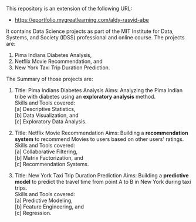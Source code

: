 This repository is an extension of the following URL: 
- https://eportfolio.mygreatlearning.com/aldy-rasyid-abe

It contains Data Science projects as part of the MIT Institute for Data, Systems, and Society (IDSS) professional and online course.
The projects are:
1. Pima Indians Diabetes Analysis,
2. Netflix Movie Recommendation, and
3. New York Taxi Trip Duration Prediction.

The Summary of those projects are:
1. Title: Pima Indians Diabetes Analysis
   Aims: Analyzing the Pima Indian tribe with diabetes using an **exploratory analysis** method.<br>
   Skills and Tools covered: <br>
   [a] Descriptive Statistics, <br>
   [b] Data Visualization, and <br>
   [c] Exploratory Data Analysis.

2. Title: Netflix Movie Recommendation
   Aims: Building a **recommendation system** to recommend Movies to users based on other users' ratings. <br>
   Skills and Tools covered: <br>
   [a] Collaborative Filtering, <br>
   [b] Matrix Factorization, and <br>
   [c] Recommendation Systems.

3. Title: New York Taxi Trip Duration Prediction
   Aims: Building a **predictive model** to predict the travel time from point A to B in New York during taxi trips. <br>
   Skills and Tools covered: <br>
   [a] Predictive Modeling, <br>
   [b] Feature Engineering, and <br>
   [c] Regression.
